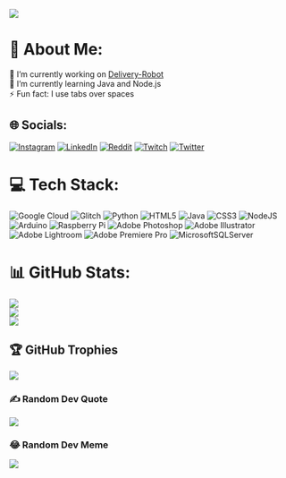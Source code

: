 [![](https://visitcount.itsvg.in/api?id=Eren-AVSAR&icon=7&color=0)](https://visitcount.itsvg.in)

# 💫 About Me:
🔭 I’m currently working on [Delivery-Robot](https://github.com/Eren-AVSAR/Delivery-Robot)<br>🌱 I’m currently learning Java and Node.js<br>⚡ Fun fact: I use tabs over spaces


## 🌐 Socials:
[![Instagram](https://img.shields.io/badge/Instagram-%23E4405F.svg?logo=Instagram&logoColor=white)](https://instagram.com/3ren.avsar) [![LinkedIn](https://img.shields.io/badge/LinkedIn-%230077B5.svg?logo=linkedin&logoColor=white)](https://www.linkedin.com/in/eren-avsar-134923233) [![Reddit](https://img.shields.io/badge/Reddit-%23FF4500.svg?logo=Reddit&logoColor=white)](https://reddit.com/user/33rreenn) [![Twitch](https://img.shields.io/badge/Twitch-%239146FF.svg?logo=Twitch&logoColor=white)](https://twitch.tv/33rreenn) [![Twitter](https://img.shields.io/badge/Twitter-%231DA1F2.svg?logo=Twitter&logoColor=white)](https://twitter.com/33rreenn) 

# 💻 Tech Stack:
![Google Cloud](https://img.shields.io/badge/Google%20Cloud-%234285F4.svg?style=for-the-badge&logo=google-cloud&logoColor=white) ![Glitch](https://img.shields.io/badge/glitch-%233333FF.svg?style=for-the-badge&logo=glitch&logoColor=white) ![Python](https://img.shields.io/badge/python-3670A0?style=for-the-badge&logo=python&logoColor=ffdd54) ![HTML5](https://img.shields.io/badge/html5-%23E34F26.svg?style=for-the-badge&logo=html5&logoColor=white) ![Java](https://img.shields.io/badge/java-%23ED8B00.svg?style=for-the-badge&logo=java&logoColor=white) ![CSS3](https://img.shields.io/badge/css3-%231572B6.svg?style=for-the-badge&logo=css3&logoColor=white) ![NodeJS](https://img.shields.io/badge/node.js-6DA55F?style=for-the-badge&logo=node.js&logoColor=white) ![Arduino](https://img.shields.io/badge/-Arduino-00979D?style=for-the-badge&logo=Arduino&logoColor=white) ![Raspberry Pi](https://img.shields.io/badge/-RaspberryPi-C51A4A?style=for-the-badge&logo=Raspberry-Pi) ![Adobe Photoshop](https://img.shields.io/badge/adobephotoshop-%2331A8FF.svg?style=for-the-badge&logo=adobephotoshop&logoColor=white) ![Adobe Illustrator](https://img.shields.io/badge/adobeillustrator-%23FF9A00.svg?style=for-the-badge&logo=adobeillustrator&logoColor=white) ![Adobe Lightroom](https://img.shields.io/badge/Adobe%20Lightroom-31A8FF.svg?style=for-the-badge&logo=Adobe%20Lightroom&logoColor=white) ![Adobe Premiere Pro](https://img.shields.io/badge/Adobe%20Premiere%20Pro-9999FF.svg?style=for-the-badge&logo=Adobe%20Premiere%20Pro&logoColor=white) ![MicrosoftSQLServer](https://img.shields.io/badge/Microsoft%20SQL%20Sever-CC2927?style=for-the-badge&logo=microsoft%20sql%20server&logoColor=white)
# 📊 GitHub Stats:
![](https://github-readme-stats.vercel.app/api?username=Eren-AVSAR&theme=blueberry&hide_border=true&include_all_commits=false&count_private=false)<br/>
![](https://github-readme-streak-stats.herokuapp.com/?user=Eren-AVSAR&theme=blueberry&hide_border=true)<br/>
![](https://github-readme-stats.vercel.app/api/top-langs/?username=Eren-AVSAR&theme=blueberry&hide_border=true&include_all_commits=false&count_private=false&layout=compact)

## 🏆 GitHub Trophies
![](https://github-profile-trophy.vercel.app/?username=Eren-AVSAR&theme=radical&no-frame=false&no-bg=true&margin-w=4)

### ✍️ Random Dev Quote
![](https://quotes-github-readme.vercel.app/api?type=vetical&theme=tokyonight)

### 😂 Random Dev Meme
<img src="(https://i.hizliresim.com/eg90l5s.png)">


